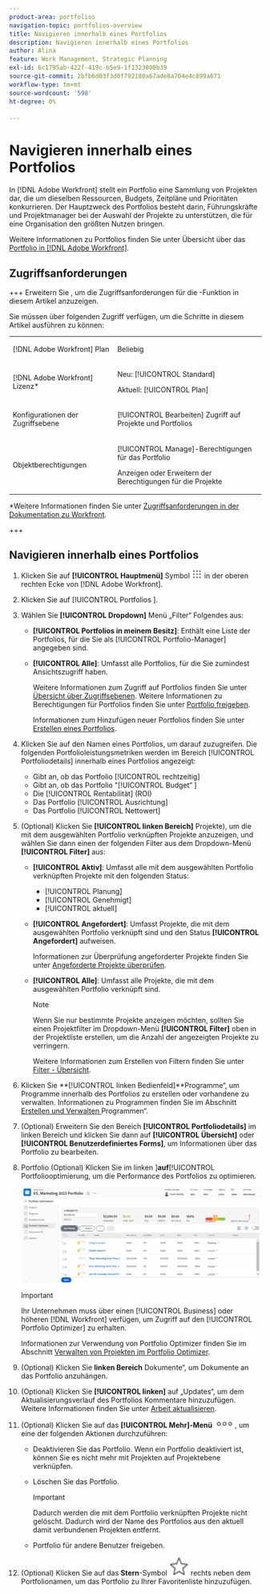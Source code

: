 ```yaml
---
product-area: portfolios
navigation-topic: portfolios-overview
title: Navigieren innerhalb eines Portfolios
description: Navigieren innerhalb eines Portfolios
author: Alina
feature: Work Management, Strategic Planning
exl-id: 6c1795ab-422f-419c-b5e9-1f1323800b39
source-git-commit: 2bfb6d03f3d0f792180a67ade8a704e4c899a671
workflow-type: tm+mt
source-wordcount: '598'
ht-degree: 0%

---
```


# Navigieren innerhalb eines Portfolios

<!--
<p data-mc-conditions="QuicksilverOrClassic.Draft mode">(NOTE: This article will need to be further revised and maybe merged into Understanding Portfolios?! (other?!).)</p>
-->

In [!DNL Adobe Workfront] stellt ein Portfolio eine Sammlung von Projekten dar, die um dieselben Ressourcen, Budgets, Zeitpläne und Prioritäten konkurrieren. Der Hauptzweck des Portfolios besteht darin, Führungskräfte und Projektmanager bei der Auswahl der Projekte zu unterstützen, die für eine Organisation den größten Nutzen bringen.

Weitere Informationen zu Portfolios finden Sie unter Übersicht über das [Portfolio in [!DNL Adobe Workfront]](../../../manage-work/portfolios/portfolios-overview/portfolio-overview.md).

## Zugriffsanforderungen


+++ Erweitern Sie , um die Zugriffsanforderungen für die -Funktion in diesem Artikel anzuzeigen.

Sie müssen über folgenden Zugriff verfügen, um die Schritte in diesem Artikel ausführen zu können:

<table style="table-layout:auto"> 
 <col> 
 <col> 
 <tbody> 
  <tr> 
   <td role="rowheader">[!DNL Adobe Workfront] Plan</td> 
   <td> <p>Beliebig </p> </td> 
  </tr> 
  <tr> 
   <td role="rowheader">[!DNL Adobe Workfront] Lizenz*</td> 
   <td> <p>Neu: [!UICONTROL Standard] </p>
   <p>Aktuell: [!UICONTROL Plan] </p> </td> 
  </tr> 
  <tr> 
   <td role="rowheader">Konfigurationen der Zugriffsebene</td> 
   <td> <p>[!UICONTROL Bearbeiten] Zugriff auf Projekte und Portfolios</p>  </td> 
  </tr> 
  <tr> 
   <td role="rowheader">Objektberechtigungen</td> 
   <td> <p>[!UICONTROL Manage]-Berechtigungen für das Portfolio</p> <p>Anzeigen oder Erweitern der Berechtigungen für die Projekte</p>  </td> 
  </tr> 
 </tbody> 
</table>

*Weitere Informationen finden Sie unter [Zugriffsanforderungen in der Dokumentation zu Workfront](/help/quicksilver/administration-and-setup/add-users/access-levels-and-object-permissions/access-level-requirements-in-documentation.md).

+++

## Navigieren innerhalb eines Portfolios

1. Klicken Sie auf **[!UICONTROL Hauptmenü]** Symbol ![](assets/main-menu-icon.png) in der oberen rechten Ecke von [!DNL Adobe Workfront].

1. Klicken Sie auf [!UICONTROL Portfolios ].
1. Wählen Sie **[!UICONTROL Dropdown]** Menü „Filter“ Folgendes aus:

   * **[!UICONTROL Portfolios in meinem Besitz]**: Enthält eine Liste der Portfolios, für die Sie als [!UICONTROL Portfolio-Manager] angegeben sind.
   * **[!UICONTROL Alle]**: Umfasst alle Portfolios, für die Sie zumindest Ansichtszugriff haben.

     Weitere Informationen zum Zugriff auf Portfolios finden Sie unter [Übersicht über Zugriffsebenen](../../../administration-and-setup/add-users/access-levels-and-object-permissions/access-levels-overview.md).
Weitere Informationen zu Berechtigungen für Portfolios finden Sie unter [Portfolio freigeben](../../../workfront-basics/grant-and-request-access-to-objects/share-a-portfolio.md).

     Informationen zum Hinzufügen neuer Portfolios finden Sie unter [Erstellen eines Portfolios](../../../manage-work/portfolios/create-and-manage-portfolios/create-portfolios.md).

1. Klicken Sie auf den Namen eines Portfolios, um darauf zuzugreifen.
Die folgenden Portfolioleistungsmetriken werden im Bereich [!UICONTROL Portfoliodetails] innerhalb eines Portfolios angezeigt:

   * Gibt an, ob das Portfolio [!UICONTROL rechtzeitig]
   * Gibt an, ob das Portfolio &quot;[!UICONTROL  Budget“ ]
   * Die [!UICONTROL Rentabilität] (ROI)
   * Das Portfolio [!UICONTROL Ausrichtung]
   * Das Portfolio [!UICONTROL Nettowert]

1. (Optional)   Klicken Sie **[!UICONTROL linken Bereich]** Projekte), um die mit dem ausgewählten Portfolio verknüpften Projekte anzuzeigen, und wählen Sie dann einen der folgenden Filter aus dem Dropdown-Menü **[!UICONTROL Filter]** aus:

   * **[!UICONTROL Aktiv]**: Umfasst alle mit dem ausgewählten Portfolio verknüpften Projekte mit den folgenden Status:

      * [!UICONTROL Planung]
      * [!UICONTROL Genehmigt]
      * [!UICONTROL aktuell]
   * **[!UICONTROL Angefordert]**: Umfasst Projekte, die mit dem ausgewählten Portfolio verknüpft sind und den Status **[!UICONTROL Angefordert]** aufweisen.

     Informationen zur Überprüfung angeforderter Projekte finden Sie unter [Angeforderte Projekte überprüfen](../../../manage-work/portfolios/create-and-manage-portfolios/review-requested-projects.md).

   * **[!UICONTROL Alle]**: Umfasst alle Projekte, die mit dem ausgewählten Portfolio verknüpft sind.

     >[!NOTE]
     >
     >Wenn Sie nur bestimmte Projekte anzeigen möchten, sollten Sie einen Projektfilter im Dropdown-Menü **[!UICONTROL Filter]** oben in der Projektliste erstellen, um die Anzahl der angezeigten Projekte zu verringern.

     Weitere Informationen zum Erstellen von Filtern finden Sie unter [Filter - Übersicht](../../../reports-and-dashboards/reports/reporting-elements/filters-overview.md).


1. Klicken Sie **[!UICONTROL linken Bedienfeld]**Programme“, um Programme innerhalb des Portfolios zu erstellen oder vorhandene zu verwalten.
Informationen zu Programmen finden Sie im Abschnitt [Erstellen und Verwalten ](../../../manage-work/portfolios/create-and-manage-programs/create-and-manage-programs.md) Programmen“.

1. (Optional) Erweitern Sie den Bereich **[!UICONTROL Portfoliodetails]** im linken Bereich und klicken Sie dann auf **[!UICONTROL Übersicht]** oder **[!UICONTROL Benutzerdefiniertes Forms]**, um Informationen über das Portfolio zu bearbeiten.

1. Portfolio (Optional) Klicken Sie im linken ]**auf**[!UICONTROL  Portfoliooptimierung, um die Performance des Portfolios zu optimieren.

   ![](assets/portfolio-optimizer-with-projects-nwe-350x89.png)

   >[!IMPORTANT]
   >
   >Ihr Unternehmen muss über einen [!UICONTROL Business] oder höheren [!DNL Workfront] verfügen, um Zugriff auf den [!UICONTROL Portfolio Optimizer] zu erhalten.

   Informationen zur Verwendung von Portfolio Optimizer finden Sie im Abschnitt [Verwalten von Projekten im Portfolio Optimizer](../../../manage-work/portfolios/portfolio-optimizer/manage-projects-in-portfolio-optimizer.md).

1. (Optional) Klicken Sie **linken Bereich** Dokumente“, um Dokumente an das Portfolio anzuhängen.
1. (Optional) Klicken Sie **[!UICONTROL linken]** auf „Updates“, um dem Aktualisierungsverlauf des Portfolios Kommentare hinzuzufügen. Weitere Informationen finden Sie unter [Arbeit aktualisieren](../../../workfront-basics/updating-work-items-and-viewing-updates/update-work.md).
1. (Optional) Klicken Sie auf das **[!UICONTROL Mehr]-Menü** ![](assets/qs-more-icon-on-an-object.png), um eine der folgenden Aktionen durchzuführen:

   * Deaktivieren Sie das Portfolio. Wenn ein Portfolio deaktiviert ist, können Sie es nicht mehr mit Projekten auf Projektebene verknüpfen.
   * Löschen Sie das Portfolio.

     >[!IMPORTANT]
     >
     >Dadurch werden die mit dem Portfolio verknüpften Projekte nicht gelöscht. Dadurch wird der Name des Portfolios aus den aktuell damit verbundenen Projekten entfernt.

   * Portfolio für andere Benutzer freigeben.

1. (Optional) Klicken Sie auf das **Stern**-Symbol ![](assets/qs-star-icon-favorites-39x38.png) rechts neben dem Portfolionamen, um das Portfolio zu Ihrer Favoritenliste hinzuzufügen.
